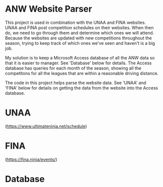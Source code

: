 
# ANW Website Parser

This project is used in combination with the UNAA and FINA websites.
UNAA and FINA post competition schedules on their websites. When then do, we 
need to go through them and determine which ones we will attend. Because the
websites are updated with new competitions throughout the season, trying to
keep track of which ones we've seen and haven't is a big job.

My solution is to keep a Microsoft Access database of all the ANW data so that
it is easier to manager. See 'Database' below for details. The Access database
has queries for each month of the season, showing all the competitons for all
the leagues that are within a reasonable driving distance.

The code in this project helps parse the website data. See 'UNAA' and 'FINA'
below for details on getting the data from the website into the Access database. 

# UNAA

(https://www.ultimateninja.net/schedule)


# FINA

(https://fina.ninja/events/)

# Database

